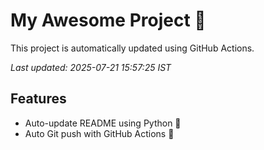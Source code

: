 # My Awesome Project 🚀

This project is automatically updated using GitHub Actions.

_Last updated: 2025-07-21 15:57:25 IST_

## Features
- Auto-update README using Python 🐍
- Auto Git push with GitHub Actions 🤖
